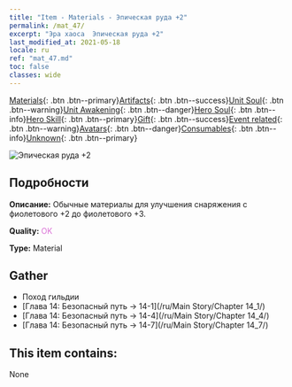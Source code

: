 ```yaml
---
title: "Item - Materials - Эпическая руда +2"
permalink: /mat_47/
excerpt: "Эра хаоса  Эпическая руда +2"
last_modified_at: 2021-05-18
locale: ru
ref: "mat_47.md"
toc: false
classes: wide
---
```

 [Materials](/ItemsRU/){: .btn .btn--primary}[Artifacts](/ItemsRU/Artifacts/){: .btn .btn--success}[Unit Soul](/ItemsRU/UnitSoul/){: .btn .btn--warning}[Unit Awakening](/ItemsRU/UnitAwakening/){: .btn .btn--danger}[Hero Soul](/ItemsRU/HeroSoul/){: .btn .btn--info}[Hero Skill](/ItemsRU/HeroSkill/){: .btn .btn--primary}[Gift](/ItemsRU/Gift/){: .btn .btn--success}[Event related](/ItemsRU/Events/){: .btn .btn--warning}[Avatars](/ItemsRU/Avatars/){: .btn .btn--danger}[Consumables](/ItemsRU/Consumables/){: .btn .btn--info}[Unknown](/ItemsRU/Unknown/){: .btn .btn--primary}

 ![Эпическая руда +2](/images/t/i_cailiao_kuangshi2.png)

## Подробности
 **Описание:** Обычные материалы для улучшения снаряжения c фиолетового +2 до фиолетового +3.

 **Quality:** <span style="color: #DA70D6">OK</span>

 **Type:** Material

## Gather

*    Поход гильдии 
*    [Глава 14: Безопасный путь -> 14-1](/ru/Main Story/Chapter 14_1/) 
*    [Глава 14: Безопасный путь -> 14-4](/ru/Main Story/Chapter 14_4/) 
*    [Глава 14: Безопасный путь -> 14-7](/ru/Main Story/Chapter 14_7/) 

## This item contains:

  None

